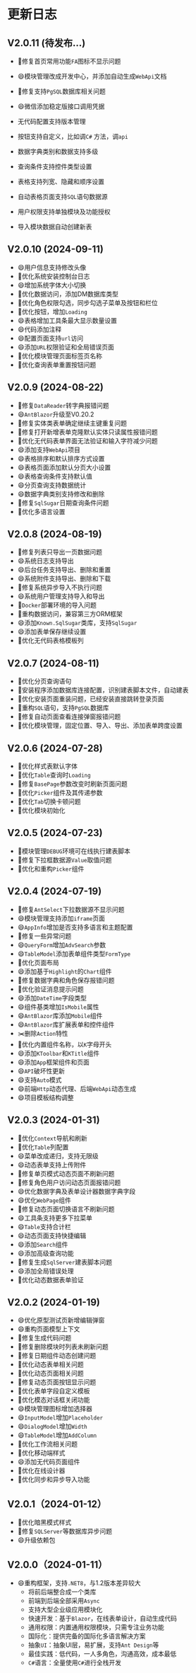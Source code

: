 ﻿# 更新日志

## V2.0.11 (待发布...)

- 🐛修复首页常用功能`FA`图标不显示问题
- 😄模块管理改成开发中心，并添加自动生成`WebApi`文档
- 🐛修复支持`PgSQL`数据库相关问题
- 😄微信添加稳定版接口调用凭据

- 无代码配置支持版本管理
- 按钮支持自定义，比如调`C#` 方法，调`api`
- 数据字典类别和数据支持多级
- 查询条件支持控件类型设置
- 表格支持列宽、隐藏和顺序设置
- 自动表格页面支持`SQL`语句数据源
- 用户权限支持单独模块及功能授权
- 导入模块数据自动创建新表

## V2.0.10 (2024-09-11)

- 😄用户信息支持修改头像
- 🔨优化系统安装控制台日志
- 😄增加系统字体大小切换
- 🔨优化数据访问，添加DM数据库类型
- 🔨优化角色权限勾选，同步勾选子菜单及按钮和栏位
- 🔨优化按钮，增加`Loading`
- 😄表格增加工具条最大显示数量设置
- 😄代码添加注释
- 😄配置页面支持`url`访问
- 😄添加`URL`权限验证和全局错误页面
- 🔨优化模块管理页面标签页名称
- 🔨优化查询表单重置按钮问题

## V2.0.9 (2024-08-22)

- 🐛修复`DataReader`转字典报错问题
- 😄`AntBlazor`升级至V0.20.2
- 🐛修复实体类表单确定继续主键重复问题
- 🐛修复打开新增表单克隆默认实体只读属性报错问题
- 🔨优化无代码表单界面无法验证和输入字符减少问题
- 😄添加支持`WebApi`项目
- 😄表格排序和默认排序方式设置
- 😄表格页面添加默认分页大小设置
- 😄表格查询条件支持默认值
- 😄分页查询支持数据统计
- 😄数据字典类别支持修改和删除
- 🐛修复`SqlSugar`日期查询条件问题
- 🔨优化多语言设置

## V2.0.8 (2024-08-19)

- 🐛修复列表只导出一页数据问题
- 😄系统日志支持导出
- 😄后台任务支持导出、删除和重置
- 😄系统附件支持导出、删除和下载
- 🐛修复系统异步导入不执行问题
- 😄系统用户管理支持导入和导出
- 🐛`Docker`部署环境的导入问题
- 🔨重构数据访问，兼容第三方ORM框架
- 😄添加`Known.SqlSugar`类库，支持`SqlSugar`
- 😄添加表单保存继续设置
- 🔨优化无代码表格模板列

## V2.0.7 (2024-08-11)

- 🔨优化分页查询语句
- 🔨安装程序添加数据库连接配置，识别建表脚本文件，自动建表
- 🔨优化安装页面重装问题，已经安装直接跳转登录页面
- 🔨重构`SQL`语句，支持`PgSQL`数据库
- 🐛修复自动页面查看连接弹窗报错问题
- 🔨优化模块管理，固定位置、导入、导出、添加表单跨度设置

## V2.0.6 (2024-07-28)

- 🔨优化样式表默认字体
- 🔨优化`Table`查询时`Loading`
- 🐛修复`BasePage`参数改变时刷新页面问题
- 🔨优化`Picker`组件及其传递参数
- 🔨优化`Tab`切换卡顿问题
- 🔨优化模块初始化

## V2.0.5 (2024-07-23)

- 🔨模块管理`DEBUG`环境可在线执行建表脚本
- 🐛修复下拉框数据源`Value`取值问题
- 🔨优化和重构`Picker`组件

## V2.0.4 (2024-07-19)

- 🐛修复`AntSelect`下拉数据源不显示问题
- 😄模块管理支持添加`iframe`页面
- 😄`AppInfo`增加是否支持多语言和主题配置
- 🐛修复一些异常问题
- 😄`QueryForm`增加`AdvSearch`参数
- 😄`TableModel`添加表单组件类型`FormType`
- 🔨优化页面布局
- 😄添加基于`Highlight`的`Chart`组件
- 🐛修复数据字典和角色保存报错问题
- 🔨优化验证消息提示问题
- 😄添加`DateTime`字段类型
- 😄组件基类增加`IsMobile`属性
- 😄`AntBlazor`库添加`Mobile`组件
- 😄`AntBlazor`库扩展表单和控件组件
- ✂️删除`Action`特性
- 🔨优化内置组件名称，以`K`字母开头
- 😄添加`KToolbar`和`KTitle`组件
- 😄添加`App`框架组件和页面
- 😄`API`破坏性更新
- 😄支持`Auto`模式
- 😄前端`Http`动态代理、后端`WebApi`动态生成
- 😄项目模板结构调整

## V2.0.3 (2024-01-31)

- 🔨优化`Context`导航和刷新
- 🔨优化`Table`列配置
- 😄菜单改成递归，支持无限级
- 😄动态表单支持上传附件
- 🐛修复单页模式动态页面不刷新问题
- 🐛修复角色用户访问动态页面报错问题
- 😄优化数据字典及表单设计器数据字典字段
- 😄优化`WebPage`组件
- 🐛修复动态页面切换语言不刷新问题
- 😄工具条支持更多下拉菜单
- 😄`Table`支持合计栏
- 😄动态页面支持快捷编辑
- 😄添加`Search`组件
- 😄添加高级查询功能
- 🐛修复生成`SqlServer`建表脚本问题
- 😄添加全局错误处理
- 🔨优化动态数据表单验证

## V2.0.2 (2024-01-19)

- 😄优化原型测试页新增编辑弹窗
- 😄重构页面模型上下文
- 🐛修复生成代码问题
- 🐛修复删除模块时列表未刷新问题
- 🐛修复日期组件动态创建问题
- 🔨优化动态表单相关问题
- 🔨优化动态页面相关问题
- 🐛修复动态页面按钮显示问题
- 🔨优化表单字段自定义模板
- 🔨优化模态对话框关闭功能
- 😄模块管理图标增加选择器
- 😄`InputModel`增加`Placeholder`
- 😄`DialogModel`增加`Width`
- 😄`TableModel`增加`AddColumn`
- 🔨优化工作流相关问题
- 🔨优化移动端样式
- 😄添加无代码页面组件
- 🔨优化在线设计器
- 🔨优化同步和异步导入功能

## V2.0.1（2024-01-12）

- 🔨优化暗黑模式样式
- 🐛修复`SQLServer`等数据库异步问题
- 😄升级依赖包

## V2.0.0（2024-01-11）

- 😄重构框架，支持`.NET8`，与1.2版本差异较大
  - 将前后端整合成一个类库
  - 前端到后端全部采用`Async`
  - 支持大型企业级应用模块化
  - 快速开发：基于`Blazor`，在线表单设计，自动生成代码
  - 通用权限：内置通用权限模块，只需专注业务功能
  - 国际化：提供完备的国际化多语言解决方案
  - 抽象`UI`：抽象UI层，易扩展，支持`Ant Design`等
  - 最佳实践：低代码，一人多角色，沟通高效，成本最低
  - `C#`语言：全量使用`C#`进行全栈开发
